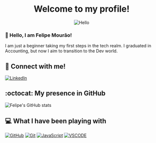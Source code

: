 # <center> Welcome to my profile! </center> 
<center>

 ![Hello](https://static.vecteezy.com/system/resources/thumbnails/023/816/429/small_2x/black-hole-loop-animation-on-black-background-isolated-transparent-alpha-png.png)

</center>

### 👋 Hello, I am Felipe Mourão!<br>

I am just a beginner taking my first steps in the tech realm. I graduated in Accounting, but now I aim to transition to the Dev world.

## 🤝 Connect with me!
[![LinkedIn](https://img.shields.io/badge/linkedin-000?style=for-the-badge&logo=linkedin&logoColor=30A3DC)](https://www.linkedin.com/in/felipepcmourao/)

## :octocat: My presence in GitHub
![Felipe's GitHub stats](https://github-readme-stats.vercel.app/api?username=felipepcmourao&show_icons=true&theme=dark)

## 💻 What I have been playing with
[![GitHub](https://img.shields.io/badge/GitHub-000?style=for-the-badge&logo=github&logoColor=30A3DC)]()
[![Git](https://img.shields.io/badge/Git-000?style=for-the-badge&logo=git&logoColor=E94D5F)]() 
[![JavaScript](https://img.shields.io/badge/javascript-000?style=for-the-badge&logo=javascript&logoColor=yellow)]() 
[![VSCODE](https://img.shields.io/badge/vscode-blue?style=for-the-badge&logo=vscode&logoColor=yellow)]()

<!--
**felipepcmourao/felipepcmourao** is a ✨ _special_ ✨ repository because its `README.md` (this file) appears on your GitHub profile.

Here are some ideas to get you started:

- 🔭 I’m currently working on ...
- 🌱 I’m currently learning ...
- 👯 I’m looking to collaborate on ...
- 🤔 I’m looking for help with ...
- 💬 Ask me about ...
- 📫 How to reach me: ...
- 😄 Pronouns: ...
- ⚡ Fun fact: ...
-->
